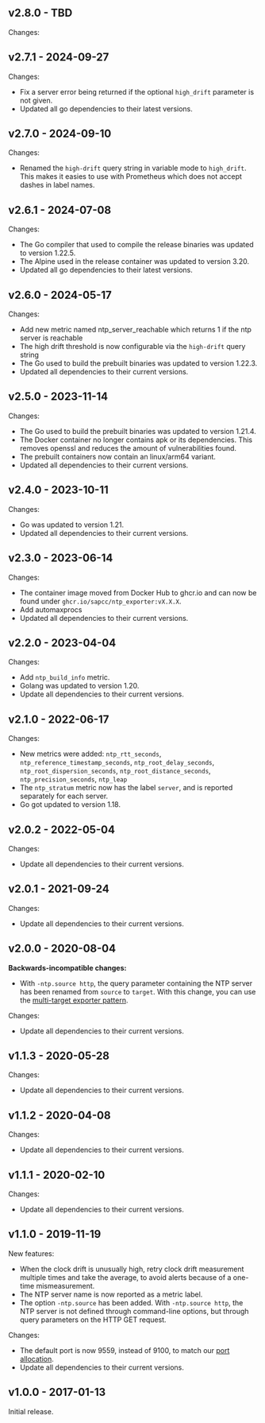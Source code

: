 ## v2.8.0 - TBD

Changes:

## v2.7.1 - 2024-09-27

Changes:
- Fix a server error being returned if the optional `high_drift` parameter is not given.
- Updated all go dependencies to their latest versions.

## v2.7.0 - 2024-09-10

Changes:
- Renamed the `high-drift` query string in variable mode to `high_drift`. This makes it easies to use with Prometheus which does not accept dashes in label names.

## v2.6.1 - 2024-07-08

Changes:
- The Go compiler that used to compile the release binaries was updated to version 1.22.5.
- The Alpine used in the release container was updated to version 3.20.
- Updated all go dependencies to their latest versions.

## v2.6.0 - 2024-05-17

Changes:
- Add new metric named ntp\_server\_reachable which returns 1 if the ntp server is reachable
- The high drift threshold is now configurable via the `high-drift` query string
- The Go used to build the prebuilt binaries was updated to version 1.22.3.
- Updated all dependencies to their current versions.

## v2.5.0 - 2023-11-14

Changes:
- The Go used to build the prebuilt binaries was updated to version 1.21.4.
- The Docker container no longer contains apk or its dependencies. This removes openssl and reduces the amount of vulnerabilities found.
- The prebuilt containers now contain an linux/arm64 variant.
- Updated all dependencies to their current versions.

## v2.4.0 - 2023-10-11

Changes:

- Go was updated to version 1.21.
- Updated all dependencies to their current versions.

## v2.3.0 - 2023-06-14

Changes:

- The container image moved from Docker Hub to ghcr.io and can now be found under `ghcr.io/sapcc/ntp_exporter:vX.X.X`.
- Add automaxprocs
- Updated all dependencies to their current versions.

## v2.2.0 - 2023-04-04

Changes:

- Add `ntp_build_info` metric.
- Golang was updated to version 1.20.
- Update all dependencies to their current versions.

## v2.1.0 - 2022-06-17

Changes:

- New metrics were added: `ntp_rtt_seconds`, `ntp_reference_timestamp_seconds`, `ntp_root_delay_seconds`, `ntp_root_dispersion_seconds`, `ntp_root_distance_seconds`, `ntp_precision_seconds`, `ntp_leap`
- The `ntp_stratum` metric now has the label `server`, and is reported separately for each server.
- Go got updated to version 1.18.

## v2.0.2 - 2022-05-04

Changes:

- Update all dependencies to their current versions.

## v2.0.1 - 2021-09-24

Changes:

- Update all dependencies to their current versions.

## v2.0.0 - 2020-08-04

**Backwards-incompatible changes:**

- With `-ntp.source http`, the query parameter containing the NTP server has
  been renamed from `source` to `target`. With this change, you can use the
  [multi-target exporter pattern](https://prometheus.io/docs/guides/multi-target-exporter/).

Changes:

- Update all dependencies to their current versions.

## v1.1.3 - 2020-05-28

Changes:

- Update all dependencies to their current versions.

## v1.1.2 - 2020-04-08

Changes:

- Update all dependencies to their current versions.

## v1.1.1 - 2020-02-10

Changes:

- Update all dependencies to their current versions.

## v1.1.0 - 2019-11-19

New features:

- When the clock drift is unusually high, retry clock drift measurement
  multiple times and take the average, to avoid alerts because of a one-time
  mismeasurement.
- The NTP server name is now reported as a metric label.
- The option `-ntp.source` has been added. With `-ntp.source http`, the NTP
  server is not defined through command-line options, but through query
  parameters on the HTTP GET request.

Changes:

- The default port is now 9559, instead of 9100, to match our [port allocation][alloc].
- Update all dependencies to their current versions.

[alloc]: https://github.com/prometheus/prometheus/wiki/Default-port-allocations#exporters-starting-at-9100

## v1.0.0 - 2017-01-13

Initial release.
